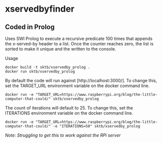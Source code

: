 xservedbyfinder
===============

Coded in Prolog
---------------

Uses SWI Prolog to execute a recursive predicate 100 times that appends the x-served-by header to a list. Once the counter reaches zero, the list is sorted to make it unique and the written to the console.

Usage

    docker build -t sktb/xservedby_prolog .
    docker run sktb/xservedby_prolog

By default the code will run against [http://localhost:3000/]. To change this, set the TARGET_URL environment variable on the docker command line.

    docker run -e "TARGET_URL=https://www.raspberrypi.org/blog/the-little-computer-that-could/" sktb/xservedby_prolog

The count of iterations will default to 25. To change this, set the ITERATIONS environment variable on the docker command line.

    docker run -e "TARGET_URL=https://www.raspberrypi.org/blog/the-little-computer-that-could/" -e "ITERATIONS=50" sktb/xservedby_prolog


*Note: Struggling to get this to work against the RPi server*
